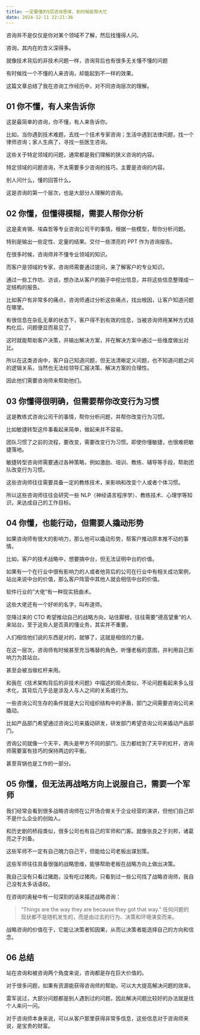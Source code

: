 ```yaml
---
title: 一定要懂的5层咨询思维，到时候能帮大忙
date: 2024-12-11 22:21:36
---
```


咨询并不是仅仅是你对某个领域不了解，然后找懂得人问。

咨询，其内在的含义深得多。

就像技术背后的非技术问题一样，咨询背后也有很多无关懂不懂的问题

有时候找一个不懂的人来咨询，却能起到不一样的效果。

这篇文章总结了我在咨询工作经历中，对不同咨询层次的理解。

## 01 你不懂，有人来告诉你

这是最简单的咨询，你不懂，有人来告诉你。

比如，当你遇到技术难题，去找一个技术专家咨询；生活中遇到法律问题，找一个律师咨询；家人生病了，寻找一些医生咨询。

这些关于特定领域的问题，通常都是我们理解的狭义咨询的内容。

特定领域的问题咨询，不太需要多少咨询的技巧，主要是咨询的内容。

别人问什么，懂的回答什么。

这是咨询的第一个层次，也是大部分人理解的咨询。

## 02 你懂，但懂得模糊，需要人帮你分析

这是麦肯锡、埃森哲等专业咨询公司干的事情，根据一些模型，帮你分析问题。

特别是输出一些定性、定量的结果。交付一些漂亮的 PPT 作为咨询报告。

在很多时候，咨询师并不懂专业领域的知识。

而客户是领域的专家，咨询师需要通过提问，来了解客户的专业知识。

通过一些工作坊、访谈，想办法从客户的脑子中挖出信息，并将这些信息整理成一定结构的报告。

比如客户有非常多的痛点，咨询师通过分析这些痛点，找出根因，让客户知道问题在哪里。

有很信息在杂乱无章的状态下，客户得不到有效的信息，当被咨询师用某种方式结构化后，问题便显而易见了。

这时就能帮助客户决策，并输出解决方案，并在解决方案中通过一些维度做出对比。

所以在这类咨询中，客户自己知道问题，但无法清晰定义问题，也不知道问题之间的逻辑关系，当然也无法给领导汇报决策、解决方案的合理性。

因此他们需要咨询师来帮助他们。

## 03 你懂得很明确，但需要帮你改变行为习惯

这是教练式咨询公司干的事情，帮你分析问题，并帮你改变行为习惯。

比如敏捷转型这件事看起来简单，做起来并不容易。

团队习惯了之前的流程，要改变，需要改变行为习惯。即使你懂敏捷，也很难把敏捷落地。

敏捷转型咨询师需要通过各种策略，例如激励、培训、教练、辅导等手段，帮助团队改变行为习惯。

这些咨询师往往需要具备一定的教练技术，来影响和改变个人或者个体习惯。

所以这些咨询师往往会研究一些 NLP（神经语言程序学）、教练技术、心理学等知识，来达成自己的工作目标。

## 04 你懂，也能行动，但需要人撬动形势

如果咨询师有很大的影响力，那么他可以撬动形势，帮客户推动原本推不动的事情。

比如，客户的技术战略中，想要搞中台，但无法证明中台的价值。

如果有一个在行业中很有影响力的人或者他背后的公司在行业中有相关成功案例，站出来说中台的价值，那么客户阵营中其他人就会相信中台的价值。

软件行业的”大佬“有一种现实扭曲术。

这些大佬还有一个好听的名字，叫布道师。

空降过来的 CTO 希望推动自己的战略方向，站住脚根，往往需要”德高望重“的人来站台，至于这些人是否真的懂业务，其实并不重要。

人们相信他们说的东西是对的，就够了，这就是相信的力量。

在这一层次，咨询师有时候甚至充当嘴替的角色，听懂老板的意图，并利用自己影响力为其站台。

甚至会被当做杠杆来用。

和我在《技术架构背后的非技术问题》中描述的观点类似，不论问题看起来多么技术化，其背后几乎总是涉及人与人之间的关系或行为。

一些咨询公司生存的条件就是大公司组织结构中的矛盾，部门之间需要咨询公司来撬动。

比如产品部门希望通过咨询公司来撬动研发，研发部门希望咨询公司来撬动产品部门。

咨询公司就像一个天平，两头是甲方不同的部门，压力都给到了天平的杠杆，咨询师需要富有技巧的保持两边的平衡。

甚至背锅也是工作的一部分。

## 05 你懂，但无法再战略方向上说服自己，需要一个军师

我们经常会看到很多战略咨询师在公开场合做关于企业经营的演讲，但他们自己却不是什么企业的创始人。

和历史剧的桥段类似，很多公司也有自己的军师和门客。就像张良之于刘邦，诸葛亮之于刘备。

这些军师不一定有自己魄力自己干，但能给公司老板出谋划策。

这些军师往往具备很强的战略思维，能够帮助老板在战略方向上做出决策。

我自己没有只看过猪跑，没有吃过猪肉，只看到过一些公司找了战略咨询师，我自己没有太多话语权。

在咨询的奥秘中有一句深刻的话来描述战略咨询：

> “Things are the way they are because they got that way.” 任何问题的现状都不是随机发生的，而是由过去的行为、决策和环境演变而来。

战略咨询的价值在于，它能让决策者知因果，从而让决策者能选择自己的方向和信念。

## 06 总结

站在咨询和被咨询两个角度来说，咨询都是存在巨大价值的。

对于很多问题，如果有资源能获得咨询师的帮助，可以大大提高解决问题的效率。

雷军说过，大部分问题都是别人遇到过的问题，因此解决问题比较好的办法就是找个人来问一问。

对于咨询师本身来说，可以从客户那里获得非常多信息，这些信息对于咨询师来说，是宝贵的财富。